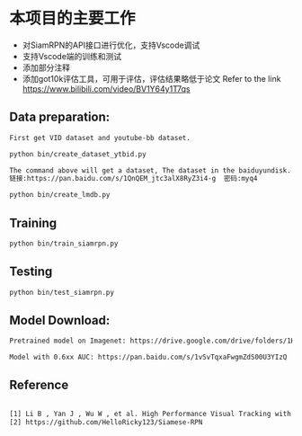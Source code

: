 
# 本项目的主要工作
- 对SiamRPN的API接口进行优化，支持Vscode调试
- 支持Vscode端的训练和测试
- 添加部分注释
- 添加got10k评估工具，可用于评估，评估结果略低于论文
Refer to the link https://www.bilibili.com/video/BV1Y64y1T7qs 

## Data preparation:
```bash
First get VID dataset and youtube-bb dataset. 

python bin/create_dataset_ytbid.py 

The command above will get a dataset, The dataset in the baiduyundisk. Use this data to create lmdb.
链接:https://pan.baidu.com/s/1QnQEM_jtc3alX8RyZ3i4-g  密码:myq4

python bin/create_lmdb.py
```
## Training
```bash
python bin/train_siamrpn.py 
```
## Testing
```bash
python bin/test_siamrpn.py 
```

## Model Download:
```bash
Pretrained model on Imagenet: https://drive.google.com/drive/folders/1HJOvl_irX3KFbtfj88_FVLtukMI1GTCR

Model with 0.6xx AUC: https://pan.baidu.com/s/1vSvTqxaFwgmZdS00U3YIzQ  keyword:v91k
```
## Reference
```bash

[1] Li B , Yan J , Wu W , et al. High Performance Visual Tracking with Siamese Region Proposal Network[C]// 2018 IEEE/CVF Conference on Computer Vision and Pattern Recognition (CVPR). IEEE, 2018.
[2] https://github.com/HelloRicky123/Siamese-RPN
```
